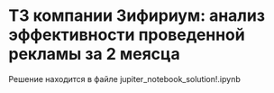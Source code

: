 # ТЗ компании Зифириум: анализ эффективности проведенной рекламы за 2 меясца
Решение находится в файле jupiter_notebook_solution!.ipynb
